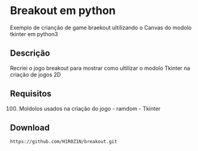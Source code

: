 # Breakout em python
Exemplo de crianção de game braekout ultilizando o Canvas do modolo tkinter em python3
## Descrição
Recriei o jogo breakout para mostrar como ultilizar o modolo Tkinter na criação de jogos 2D
## Requisitos
100. Moldolos usados na criação do jogo
    - ramdom
    - Tkinter
## Download
```
https://github.com/H1R0Z1N/breakout.git
```


